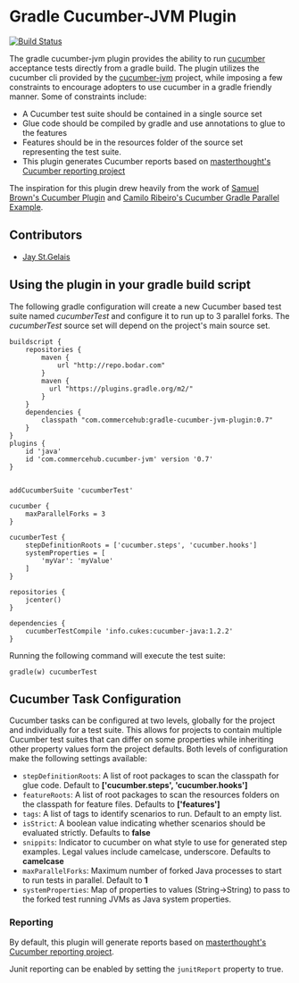 # Gradle Cucumber-JVM Plugin

[![Build Status](https://travis-ci.org/commercehub-oss/gradle-cucumber-jvm-plugin.png?branch=master)](https://travis-ci.org/commercehub-oss/gradle-cucumber-jvm-plugin)

The gradle cucumber-jvm plugin provides the ability to run [cucumber](http://cukes.info) acceptance tests directly
from a gradle build.  The plugin utilizes the cucumber cli provided by the [cucumber-jvm](https://github.com/cucumber/cucumber-jvm) 
project, while imposing a few constraints to encourage adopters to use cucumber in a gradle friendly manner. Some of
constraints include:

*   A Cucumber test suite should be contained in a single source set
*   Glue code should be compiled by gradle and use annotations to glue to the features
*   Features should be in the resources folder of the source set representing the test suite.
*   This plugin generates Cucumber reports based on [masterthought's Cucumber reporting project](https://github.com/masterthought/cucumber-reporting)

The inspiration for this plugin drew heavily from the work of 
[Samuel Brown's Cucumber Plugin](https://github.com/samueltbrown/gradle-cucumber-plugin) and 
[Camilo Ribeiro's Cucumber Gradle Parallel Example](https://github.com/camiloribeiro/cucumber-gradle-parallel).

## Contributors

 * [Jay St.Gelais](http://github.com/JayStGelais)

## Using the plugin in your gradle build script


The following gradle configuration will create a new Cucumber based test suite named *cucumberTest* and configure it 
to run up to 3 parallel forks. The *cucumberTest* source set will depend on the project's main source set.

    buildscript {
        repositories {
            maven {
                url "http://repo.bodar.com"
            }
            maven {
              url "https://plugins.gradle.org/m2/"
            }
        }
        dependencies {
            classpath "com.commercehub:gradle-cucumber-jvm-plugin:0.7"
        }
    }
    plugins {
        id 'java'
        id 'com.commercehub.cucumber-jvm' version '0.7'
    }

      
    addCucumberSuite 'cucumberTest'
      
    cucumber {
        maxParallelForks = 3
    }
    
    cucumberTest {
        stepDefinitionRoots = ['cucumber.steps', 'cucumber.hooks']
        systemProperties = [
            'myVar': 'myValue'
        ]
    }
    
    repositories {
        jcenter()
    }
    
    dependencies {
        cucumberTestCompile 'info.cukes:cucumber-java:1.2.2'
    }

Running the following command will execute the test suite:

    gradle(w) cucumberTest


## Cucumber Task Configuration

Cucumber tasks can be configured at two levels, globally for the project and individually for a test suite. This allows
for projects to contain multiple Cucumber test suites that can differ on some properties while inheriting other
property values form the project defaults. Both levels of configuration make the following settings available:

* `stepDefinitionRoots`: A list of root packages to scan the classpath for glue code. Default to **['cucumber.steps', 'cucumber.hooks']**
* `featureRoots`: A list of root packages to scan the resources folders on the classpath for feature files. Defaults to **['features']**
* `tags`: A list of tags to identify scenarios to run. Default to an empty list.
* `isStrict`: A boolean value indicating whether scenarios should be evaluated strictly. Defaults to **false**
* `snippits`: Indicator to cucumber on what style to use for generated step examples. Legal values include camelcase, underscore. Defaults to **camelcase**
* `maxParallelForks`: Maximum number of forked Java processes to start to run tests in parallel. Default to **1**
* `systemProperties`: Map of properties to values (String->String) to pass to the forked test running JVMs as Java system properties.

### Reporting

By default, this plugin will generate reports based on [masterthought's Cucumber reporting project](https://github.com/masterthought/cucumber-reporting). 

Junit reporting can be enabled by setting the `junitReport` property to true. 


